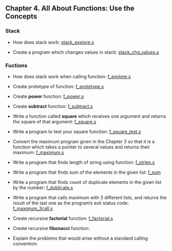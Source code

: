 ## Chapter 4. All About Functions: Use the Concepts


### Stack
- How does stack work: [stack_explore.s](stack_explore.s)

- Create a program which changes values in stack: [stack_chg_values.s](stack_chg_values.s)


### Fuctions
- How does stack work when calling function: [f_explore.s](f_explore.s)


- Create prototype of function: [f_prototype.s](f_prototype.s)


- Create **power** function: [f_power.s](f_power.s)


- Create **subtract** function: [f_subtract.s](f_subtract.s)


- Write a function called **square** which receives one argument and returns the square of that argument: [f_square.s](f_square.s)


- Write a program to test your square function: [f_square_test.s](f_square_test.s)


- Convert the maximum program given in the Chapter 3 so that it is a function which takes a pointer to several values and returns their maximum: [f_maximum.s](f_maximum.s) 


- Write a program that finds length of string using function: [f_strlen.s](f_strlen.s)


- Write a program that finds sum of the elements in the given list: [f_sum](f_sum)


- Write a program that finds count of duplicate elements in the given list by the number: [f_dublicate.s](f_dublicate.s)


- Write a program that calls maximum with 3 different lists, and returns the result of the last one as the program’s exit status code: [f_maximum_3call.s](f_maximum_3call.s)


- Create recursive **factorial** function: [f_factorial.s](f_factorial.s)


- Create recursive **fibonacci** function:


- Explain the problems that would arise without a standard calling convention:
